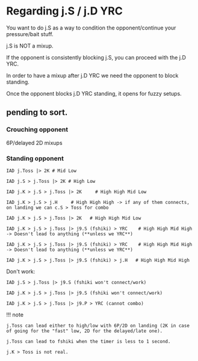 
# Regarding j.S / j.D YRC

You want to do j.S as a way to condition the opponent/continue your pressure/bait stuff.

j.S is NOT a mixup.

If the opponent is consistently blocking j.S, you can proceed with the j.D YRC.

In order to have a mixup after j.D YRC we need the opponent to block standing.

Once the opponent blocks j.D YRC standing, it opens for fuzzy setups.

## pending to sort.

### Crouching opponent

6P/delayed 2D mixups

### Standing opponent

```
IAD j.Toss |> 2K # Mid Low

IAD j.S > j.Toss |> 2K # High Low

IAD j.K > j.S > j.Toss |> 2K     # High High Mid Low

IAD j.K > j.S > j.H     # High High High -> if any of them connects, on landing we can c.S > Toss for combo

IAD j.K > j.S > j.Toss |> 2K   # High High Mid Low

IAD j.K > j.S > j.Toss |> j9.S (fshiki) > YRC    # High High Mid High -> Doesn't lead to anything (**unless we YRC**)

IAD j.K > j.S > j.Toss |> j9.S (fshiki) > YRC    # High High Mid High -> Doesn't lead to anything (**unless we YRC**)

IAD j.K > j.S > j.Toss |> j9.S (fshiki) > j.H   # High High Mid High
```

Don't work:

```
IAD j.S > j.Toss |> j9.S (fshiki won't connect/work)

IAD j.K > j.S > j.Toss |> j9.S (fshiki won't connect/work)

IAD j.K > j.S > j.Toss |> j9.P > YRC (cannot combo)
```


!!! note

    j.Toss can lead either to high/low with 6P/2D on landing (2K in case of going for the "fast" low, 2D for the delayed/late one).

    j.Toss can lead to fshiki when the timer is less to 1 second.

    j.K > Toss is not real.

